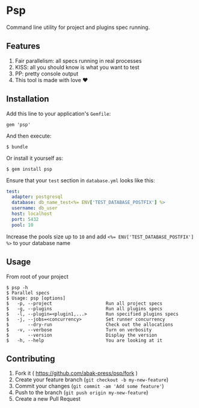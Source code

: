 # Psp

Command line utility for project and plugins spec running.

## Features

1. Fair parallelism: all specs running in real processes
2. KISS: all you should know is what you want to test
3. PP: pretty console output
4. This tool is made with love :heart:

## Installation

Add this line to your application's `Gemfile`:

    gem 'psp'

And then execute:

    $ bundle

Or install it yourself as:

    $ gem install psp

Ensure that your `test` section in `database.yml` looks like this:

```yaml
test:
  adapter: postgresql
  database: db_name_test<%= ENV['TEST_DATABASE_POSTFIX'] %>
  username: db_user
  host: localhost
  port: 5432
  pool: 10
```

Increase the pools size up to `10` and add `<%= ENV['TEST_DATABASE_POSTFIX'] %>`
to your database name

## Usage

From root of your project

    $ psp -h
    $ Parallel specs
    $ Usage: psp [options]
    $   -p, --project                    Run all project specs
    $   -g, --plugins                    Run all plugins specs
    $   -l, --plugin=<plugin1,...>       Run specified plugins specs
    $   -j, --jobs=<concurrency>         Set runner concurrency
    $       --dry-run                    Check out the allocations
    $   -v, --verbose                    Turn on verbosity
    $       --version                    Display the version
    $   -h, --help                       You are looking at it

## Contributing

1. Fork it ( https://github.com/abak-press/psp/fork )
2. Create your feature branch (`git checkout -b my-new-feature`)
3. Commit your changes (`git commit -am 'Add some feature'`)
4. Push to the branch (`git push origin my-new-feature`)
5. Create a new Pull Request
